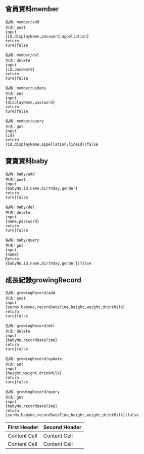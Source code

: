 ## 會員資料member
~~~
名稱：member/add
方法：post
input
{Id,displayName,password,appellation}
return
ture|false
~~~

~~~
名稱：member/del
方法：delete
input
{id,password}
return
ture|false
~~~

~~~
名稱：member/update
方法：put
input
{displayName,password}
return
ture|false
~~~

~~~
名稱：member/query
方法：get
input
{id}
return
{id,displayName,appellation,lineId}|false
~~~

## 寶寶資料baby
~~~
名稱：baby/add
方法：post
input
{babyNo,id,name,birthday,gender}
return
ture|false
~~~

~~~
名稱：baby/del
方法：delete
input
{name,password}
return
ture|false
~~~

~~~
名稱：baby/query
方法：get
input
{name}
Return
{babyNo,id,name,birthday,gender}|false
~~~


## 成長紀錄growingRecord
~~~
名稱：growingRecord/add
方法：post
input
{serNo,babyNo,recordDateTime,height,weight,drinkMilk}
return
ture|false
~~~

~~~
名稱：growingRecord/del
方法：delete
input
{babyNo,recordDateTime}
return
ture|false
~~~

~~~
名稱：growingRecord/update
方法：put
input
{height,weight,drinkMilk}
return
ture|false
~~~

~~~
名稱：growingRecord/query
方法：get
input
{babyNo,recordDateTime}
return
{serNo,babyNo,recordDateTime,height,weight,drinkMilk}|false
~~~





| First Header  | Second Header |
| ------------- | ------------- |
| Content Cell  | Content Cell  |
| Content Cell  | Content Cell  |
